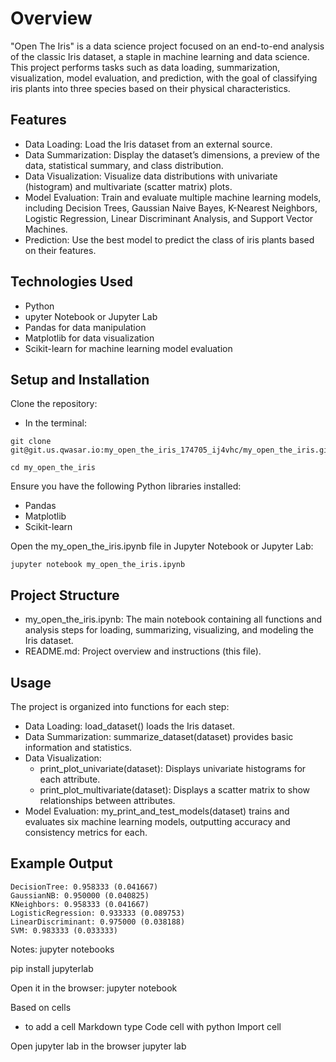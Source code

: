 # Overview
"Open The Iris" is a data science project focused on an end-to-end analysis of the classic Iris dataset, a staple in machine learning and data science. This project performs tasks such as data loading, summarization, visualization, model evaluation, and prediction, with the goal of classifying iris plants into three species based on their physical characteristics.

## Features
- Data Loading: Load the Iris dataset from an external source.
- Data Summarization: Display the dataset’s dimensions, a preview of the data, statistical summary, and class distribution.
- Data Visualization: Visualize data distributions with univariate (histogram) and multivariate (scatter matrix) plots.
- Model Evaluation: Train and evaluate multiple machine learning models, including Decision Trees, Gaussian Naive Bayes, K-Nearest Neighbors, Logistic Regression, Linear Discriminant Analysis, and Support Vector Machines.
- Prediction: Use the best model to predict the class of iris plants based on their features.
## Technologies Used
- Python
- upyter Notebook or Jupyter Lab
- Pandas for data manipulation
- Matplotlib for data visualization
- Scikit-learn for machine learning model evaluation

## Setup and Installation
Clone the repository:
- In the terminal:

``` 
git clone git@git.us.qwasar.io:my_open_the_iris_174705_ij4vhc/my_open_the_iris.git

cd my_open_the_iris
```

Ensure you have the following Python libraries installed:
- Pandas
- Matplotlib
- Scikit-learn

Open the my_open_the_iris.ipynb file in Jupyter Notebook or Jupyter Lab:

```
jupyter notebook my_open_the_iris.ipynb
```

## Project Structure
- my_open_the_iris.ipynb: The main notebook containing all functions and analysis steps for loading, summarizing, visualizing, and modeling the Iris dataset.
- README.md: Project overview and instructions (this file).

## Usage
The project is organized into functions for each step:

- Data Loading: load_dataset() loads the Iris dataset.
- Data Summarization: summarize_dataset(dataset) provides basic information and statistics.
- Data Visualization:
  - print_plot_univariate(dataset): Displays univariate histograms for each attribute.
  - print_plot_multivariate(dataset): Displays a scatter matrix to show relationships between attributes.
- Model Evaluation: my_print_and_test_models(dataset) trains and evaluates six machine learning models, outputting accuracy and consistency metrics for each.

## Example Output
```
DecisionTree: 0.958333 (0.041667)
GaussianNB: 0.950000 (0.040825)
KNeighbors: 0.958333 (0.041667)
LogisticRegression: 0.933333 (0.089753)
LinearDiscriminant: 0.975000 (0.038188)
SVM: 0.983333 (0.033333)
```





Notes:
jupyter notebooks

pip install jupyterlab

Open it in the browser:
jupyter notebook

Based on cells
+ to add a cell
Markdown type
Code cell with python
Import cell

Open jupyter lab in the browser
jupyter lab